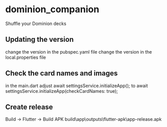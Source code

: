 # dominion_companion

Shuffle your Dominion decks

## Updating the version
change the version in the pubspec.yaml file
change the version in the local.properties file

## Check the card names and images
in the main.dart adjust
await settingsService.initializeApp();
to
await settingsService.initializeApp(checkCardNames: true);


## Create release
Build -> Flutter -> Build APK
build\app\outputs\flutter-apk\app-release.apk